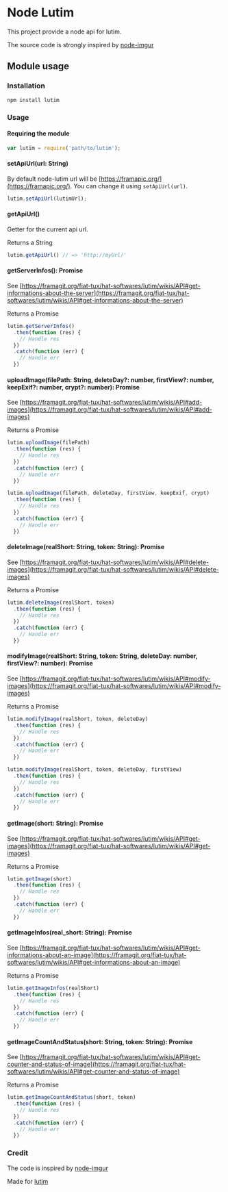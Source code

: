 # Node Lutim

This project provide a node api for lutim.

The source code is strongly inspired by [node-imgur](https://github.com/kaimallea/node-imgur)

## Module usage

### Installation

```
npm install lutim
```

### Usage

#### Requiring the module

```javascript
var lutim = require('path/to/lutim');
```

#### setApiUrl(url: String)

By default node-lutim url will be [https://framapic.org/](https://framapic.org/). You can change it using `setApiUrl(url)`.

```javascript
lutim.setApiUrl(lutimUrl);
```

#### getApiUrl()

Getter for the current api url.

Returns a String

```javascript
lutim.getApiUrl() // => 'http://myUrl/'
```

#### getServerInfos(): Promise

See [https://framagit.org/fiat-tux/hat-softwares/lutim/wikis/API#get-informations-about-the-server](https://framagit.org/fiat-tux/hat-softwares/lutim/wikis/API#get-informations-about-the-server)

Returns a Promise

```javascript
lutim.getServerInfos()
  .then(function (res) {
    // Handle res
  })
  .catch(function (err) {
    // Handle err
  })
```

#### uploadImage(filePath: String, deleteDay?: number, firstView?: number, keepExif?: number, crypt?: number): Promise

See [https://framagit.org/fiat-tux/hat-softwares/lutim/wikis/API#add-images](https://framagit.org/fiat-tux/hat-softwares/lutim/wikis/API#add-images)

Returns a Promise

```javascript
lutim.uploadImage(filePath)
  .then(function (res) {
    // Handle res
  })
  .catch(function (err) {
    // Handle err
  })

lutim.uploadImage(filePath, deleteDay, firstView, keepExif, crypt)
  .then(function (res) {
    // Handle res
  })
  .catch(function (err) {
    // Handle err
  })
```

#### deleteImage(realShort: String, token: String): Promise

See [https://framagit.org/fiat-tux/hat-softwares/lutim/wikis/API#delete-images](https://framagit.org/fiat-tux/hat-softwares/lutim/wikis/API#delete-images)

Returns a Promise

```javascript
lutim.deleteImage(realShort, token)
  .then(function (res) {
    // Handle res
  })
  .catch(function (err) {
    // Handle err
  })
```

#### modifyImage(realShort: String, token: String, deleteDay: number, firstView?: number): Promise

See [https://framagit.org/fiat-tux/hat-softwares/lutim/wikis/API#modify-images](https://framagit.org/fiat-tux/hat-softwares/lutim/wikis/API#modify-images)

Returns a Promise

```javascript
lutim.modifyImage(realShort, token, deleteDay)
  .then(function (res) {
    // Handle res
  })
  .catch(function (err) {
    // Handle err
  })

lutim.modifyImage(realShort, token, deleteDay, firstView)
  .then(function (res) {
    // Handle res
  })
  .catch(function (err) {
    // Handle err
  })
```

#### getImage(short: String): Promise

See [https://framagit.org/fiat-tux/hat-softwares/lutim/wikis/API#get-images](https://framagit.org/fiat-tux/hat-softwares/lutim/wikis/API#get-images)

Returns a Promise

```javascript
lutim.getImage(short)
  .then(function (res) {
    // Handle res
  })
  .catch(function (err) {
    // Handle err
  })
```

#### getImageInfos(real_short: String): Promise

See [https://framagit.org/fiat-tux/hat-softwares/lutim/wikis/API#get-informations-about-an-image](https://framagit.org/fiat-tux/hat-softwares/lutim/wikis/API#get-informations-about-an-image)

Returns a Promise

```javascript
lutim.getImageInfos(realShort)
  .then(function (res) {
    // Handle res
  })
  .catch(function (err) {
    // Handle err
  })
```

#### getImageCountAndStatus(short: String, token: String): Promise

See [https://framagit.org/fiat-tux/hat-softwares/lutim/wikis/API#get-counter-and-status-of-image](https://framagit.org/fiat-tux/hat-softwares/lutim/wikis/API#get-counter-and-status-of-image)

Returns a Promise

```javascript
lutim.getImageCountAndStatus(short, token)
  .then(function (res) {
    // Handle res
  })
  .catch(function (err) {
    // Handle err
  })
```

### Credit

The code is inspired by [node-imgur](https://github.com/kaimallea/node-imgur)

Made for [lutim](https://framagit.org/fiat-tux/hat-softwares/lutim)
